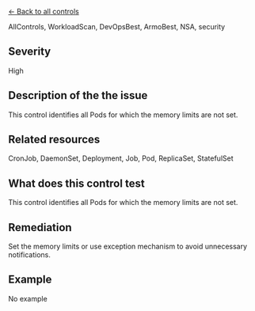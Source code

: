 [← Back to all controls](index.md)


AllControls, WorkloadScan, DevOpsBest, ArmoBest, NSA, security

## Severity

High

## Description of the the issue

This control identifies all Pods for which the memory limits are not set.

## Related resources

CronJob, DaemonSet, Deployment, Job, Pod, ReplicaSet, StatefulSet

## What does this control test

This control identifies all Pods for which the memory limits are not set.

## Remediation

Set the memory limits or use exception mechanism to avoid unnecessary notifications.

## Example

No example
